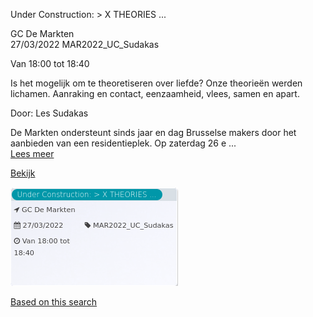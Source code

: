 Under Construction: > X THEORIES ...

GC De Markten  
27/03/2022 MAR2022\_UC\_Sudakas  

Van 18:00 tot 18:40

  

Is het mogelijk om te theoretiseren over liefde? Onze theorieën werden lichamen. Aanraking en contact, eenzaamheid, vlees, samen en apart.  
  
Door: Les Sudakas  
  
De Markten ondersteunt sinds jaar en dag Brusselse makers door het aanbieden van een residentieplek. Op zaterdag 26 e ...  
[Lees meer](https://tickets.vgc.be/activity/subscribe/MAR2022_UC_Sudakas)

[Bekijk](https://tickets.vgc.be/ticketingActivity/subscribe/MAR2022_UC_Sudakas)

![](75226.png)

[Based on this search](https://tickets.vgc.be/activity/index?&vrijeplaatsen=1&Age%5B%5D=3%2C5&entity=244)
